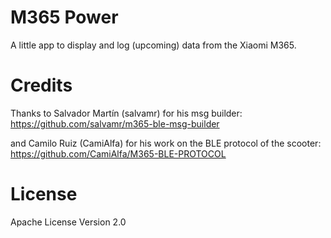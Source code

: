 M365 Power
=====

A little app to display and log (upcoming) data from the Xiaomi M365.

# Credits

Thanks to Salvador Martín (salvamr) for his msg builder: https://github.com/salvamr/m365-ble-msg-builder

and Camilo Ruiz (CamiAlfa) for his work on the BLE protocol of the scooter: https://github.com/CamiAlfa/M365-BLE-PROTOCOL

# License

Apache License Version 2.0
